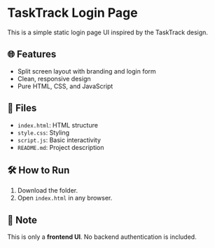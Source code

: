 # TaskTrack Login Page

This is a simple static login page UI inspired by the TaskTrack design.

## 🌐 Features
- Split screen layout with branding and login form
- Clean, responsive design
- Pure HTML, CSS, and JavaScript

## 📁 Files
- `index.html`: HTML structure
- `style.css`: Styling
- `script.js`: Basic interactivity
- `README.md`: Project description

## 🛠️ How to Run
1. Download the folder.
2. Open `index.html` in any browser.

## 🔧 Note
This is only a **frontend UI**. No backend authentication is included.

